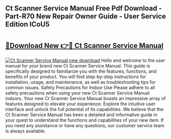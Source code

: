 ## Ct Scanner Service Manual Free Pdf Download - Part-R70 New Repair Owner Guide - User Service Edition lCoU5

# <h2><a href="http://bc6780.oget.top/?id=Ct+Scanner+Service+Manual">🔗Download New 👉🔴 Ct Scanner Service Manual</a></h2>

[![Ct Scanner Service Manual new download](https://i.imgur.com/5g1atiW.png)](http://bc6780.oget.top/?id=Ct+Scanner+Service+Manual)
Hello and welcome to the user manual for your brand new Ct Scanner Service Manual. This guide is specifically designed to familiarize you with the features, functions, and benefits of your product. You will find step-by-step instructions for installation, usage, and maintenance, as well as troubleshooting tips for common issues. Safety Precautions for Indoor Use Please adhere to all safety precautions when using your new Ct Scanner Service Manual indoors. Your new Ct Scanner Service Manual boasts an impressive array of features designed to elevate your experience. Explore the intuitive user interface and unlock the full potential of its capabilities. We believe that the Ct Scanner Service Manual has been a detailed and informative guide in your quest to understand the functions and capabilities of your new item. If you need any assistance or have any questions, our customer service team is always available.
